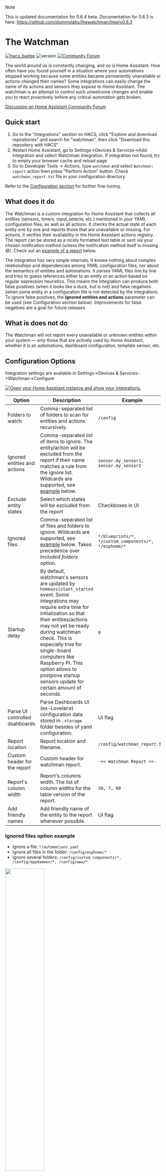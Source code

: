 > [!NOTE]
> This is updated documentation for 0.6.4 beta. Documentation for 0.6.3 is here: https://github.com/dummylabs/thewatchman/tree/v0.6.3

# The Watchman
[![hacs_badge](https://img.shields.io/badge/HACS-Default-orange.svg)](https://github.com/custom-components/hacs)
![version](https://img.shields.io/github/v/release/dummylabs/thewatchman)
[![Community Forum][forum-shield]][forum]


The world around us is constantly changing, and so is Home Assistant. How often have you found yourself in a situation where your automations stopped working because some entities became permanently unavailable or actions changed their names? Some integrations can easily change the name of its actions and sensors they expose to Home Assistant. The watchman is an attempt to control such unwelcome changes and enable you to react proactively before any critical automation gets broken.

[Discussion on Home Assistant Community Forum](https://community.home-assistant.io/t/watchman-keeps-track-of-missing-entities-and-services-in-your-config-files/390391)

## Quick start

1. Go to the "Integrations" section on HACS, click "Explore and download repositories" and search for "watchman", then click "Download this repository with HACS".
2. Restart Home Assistant, go to Settings->Devices & Services->Add Integration and select Watchman integration. If integration not found, try to empty your browser cache and reload page.
3. Go to Developer Tools -> Actions, type `watchman` and select `Watchman: report` action then press "Perform Action" button. Check `watchman_report.txt` file in your configuration directory.

Refer to the [Configuration section](https://github.com/dummylabs/thewatchman#configuration) for further fine-tuning.

## What does it do
The Watchman is a custom integration for Home Assistant that collects all entities (sensors, timers, input_selects, etc.) mentioned in your YAML configuration files, as well as all actions. It checks the actual state of each entity one by one and reports those that are unavailable or missing. For actions, it verifies their availability in the Home Assistant actions registry. The report can be stored as a nicely formatted text table or sent via your chosen notification method (unless the notification method itself is missing :smile:). Check out an [example of a report](https://github.com/dummylabs/thewatchman#example-of-a-watchman-report) below.

The integration has very simple internals. It knows nothing about complex relationships and dependencies among YAML configuration files, nor about the semantics of entities and automations. It parses YAML files line by line and tries to guess references either to an entity or an action based on regular expression heuristics. This means the integration can produce both false positives (when it looks like a duck, but is not) and false negatives (when some entity in a configuration file is not detected by the integration). To ignore false positives, the **Ignored entities and actions** parameter can be used (see Configuration section below). Improvements for false negatives are a goal for future releases.

## What is does not do
The Watchman will not report every unavailable or unknown entities within your system — only those that are actively used by Home Assistant, whether it is an automations, dashboard configuration, template sensor, etc.

## Configuration Options

Integration settings are available in Settings->Devices & Services->Watchman->Configure

[![Open your Home Assistant instance and show your integrations.](https://my.home-assistant.io/badges/integrations.svg)](https://my.home-assistant.io/redirect/integrations/)

Option | Description | Example
------------ | ------------- | -------------
Folders to watch | Comma-separated list of folders to scan for entities and actions recursively. | `/config`
Ignored entities and actions | Comma-separated list of items to ignore. The entity/action will be excluded from the report if their name matches a rule from the ignore list. Wildcards are supported, see [example](https://github.com/dummylabs/thewatchman?tab=readme-ov-file#ignored-entities-and-actions-formely-known-as-services-option-example) below. | `sensor.my_sensor1, sensor.my_sensor2`
Exclude entity states | Select which states will be excluded from the report | Checkboxes in UI
Ignored files | Comma-separated list of files and folders to ignore. Wildcards are supported, see [example](https://github.com/dummylabs/thewatchman#ignored-files-option-example) below. Takes precedence over *Included folders* option.| `*/blueprints/*, */custom_components/*, */esphome/*`
Startup delay | By default, watchman's sensors are updated by `homeassistant_started` event. Some integrations may require extra time for intiialization so that their entities/actions may not yet be ready during watchman check. This is especially true for single-board computers like Raspberry PI. This option allows to postpone startup sensors update for certain amount of seconds. | `0`
Parse UI controlled dsahboards | Parse Dashboards UI (ex-Lovelace) configuration data stored in `.storage` folder besides of yaml configuration. | UI flag
Report location | Report location and filename. | `/config/watchman_report.txt`
Custom header for the report | Custom header for watchman report. | `-== Watchman Report ==-`
Report's column width | Report's columns width. The list of column widths for the table version of the report. | `30, 7, 60`
Add friendly names | Add friendly name of the entity to the report whenever possible. | UI flag

### Ignored files option example
* Ignore a file: `*/automations.yaml`
* Ignore all files in the folder: `/config/esphome/*`
* Ignore several folders: `/config/custom_components/*, /config/appdaemon/*, /config/www/*`
<img src="https://raw.githubusercontent.com/dummylabs/thewatchman/main/images/ignored_files_ui.png" width=50%>

### Ignored entities and actions example
* Ignore an entity: `person.dummylabs`
* Ignore everything in sensor domain: `sensor.*`
* Ignore any entity/action which name ends with "_ble": `*.*_ble`

## Report Action Parameters
The text version of the report can be generated using `watchman.report` action from Developer Tools UI, an automation or a script. Default location is `/config/thewatchman_report.txt`, which can be changed in the UI configuration. A long report can be split into several messages (chunks) due to limitations imposed by some notification actions (e.g., telegram). Action behaviour can be altered with additional optional parameters:

> [!NOTE]
> Versions prior to 0.6.4 had report parameter named `service`, now it is renamed to `action`. Old parameter name still supported to preserve compatibilty with existing automations.

Parameter | YAML key | Description | Default
------------ | ------------- | -------------| -------------
Force configuration parsing |`parse_config`| Forces watchman to parse Home Assistant configuration files and rebuild entity and actions list. Usually this is not required as watchman will automatically parse files once Home Assistant restarts or tries to reload its configuration. | `False`
Send report as notification |`action`| Home assistant notification action to send report via, e.g. `persistent_notification.create`. See compatibility note below.| ``
Notification action data |`data`| A json object with additional notification action parameters. See [example](https://github.com/dummylabs/thewatchman#send-report-via-telegram-bot) below.  | `None`
Message chunk size |`chunk_size`| Maximum message size in bytes. Some notification actions, e.g., Telegram, refuse to deliver a message if its size is greater than some internal limit. If report text size exceeds `chunk_size`, the report will be sent in several subsequent notifications. `0` value will disable chunking. | `3500`


### A useless example sending report as persitent notification
```yaml
action: watchman.report
data:
  parse_config: true
  action: persistent_notification.create
  data:
    title: Watchman Report
  chunk_size: 3500
  create_file: true`
```

## Sensors

> [!NOTE]
> Versions prior to 0.6.4 had a sensor named `sensor.watchman_missing_services`. Latest versions use another name: `sensor.watchman_missing_actions` if integration was installed from scratch (new user).
> Existing users who upgraded from previous versions will have old sensor name to preserve compatibilty with their scripts and dashboards. They can rename sensor themselves or just remove integration and install it again.

Besides of the report, integration provides a few sensors which can be used within automations or dashboards:
- sensor.watchman_missing_entities
- sensor.watchman_missing_actions
- sensor.watchman_last_updated


## Example of a watchman report
Please note that the ASCII table format is only used when report is saved to a file. For notification actions watchman uses plain text list due to presentation limitations.
```
-== WATCHMAN REPORT ==-

-== Missing 1 action(s) from 38 found in your config:
+--------------------------------+---------+------------------------------------------+
| Action                         | State   | Location                                 |
+--------------------------------+---------+------------------------------------------+
| xiaomi_miio.vacuum_goto        | missing | automations.yaml:599,605                 |
+--------------------------------+---------+------------------------------------------+

-== Missing 3 entity(ies) from 216 found in your config:
+--------------------------------+---------+------------------------------------------+
| Entity                         | State   | Location                                 |
+--------------------------------+---------+------------------------------------------+
| sensor.stats_pm25_10_median    | unavail | customize.yaml:14                        |
| sensor.xiaomi_miio_sensor      | unavail | automations.yaml:231,1348                |
| vacuum.roborock_s5max          | unavail | automations.yaml:589,603,610,1569        |
+--------------------------------+---------+------------------------------------------+

-== Report created on 03 Feb 2022 17:18:55
-== Parsed 200 files in 0.96s., ignored 66 files
-== Generated in: 0.01s. Validated in: 0.00s.
```
The legend at the bottom of the report shows time consumed by 3 coherent stages: parse configuration files, validate each entity/action state and generate text version of the report.

## Markdown card example
Watchman sensors `sensor.watchman_missing_entities` and `sensor.watchman_missing_actions` have additional set of attributes which makes it possible to create your own report using a lovelace card. Below is an example of missing entities report for the Lovelace markdown card.
> [!NOTE]
> For dark mode replace /icon.png to /dark_logo.png.

```yaml
type: markdown
content: >-
  <h2> <img src="https://brands.home-assistant.io/watchman/icon.png" alt="WM Logo" width="32" height="32"> Watchman report</h2>
  <h3>Missing Entities: {{ states.sensor.watchman_missing_entities.state }} </h3>
  {%- for item in state_attr("sensor.watchman_missing_entities", "entities") %}
  <hr> <table><tr> <td>
  <ha-icon icon='mdi:
  {%- if item.state=="missing"-%}cloud-alert'
  {%- elif item.state=="unavail" -%}cloud-off-outline' {%- else-%}cloud-question'
  {%- endif -%} ></ha-icon>
  {{ item.id }} [{{item.state}}] <a title="{{item.occurrences}}">
  {{item.occurrences.split('/')[-1].split(':')[0]}}</a>
  </td></tr></table>
  {%- endfor %}
card_mod:
  style:
    ha-markdown:
      $: |
        ha-markdown-element:first-of-type hr{
          border-color: #303030;
        }

```
Important considerations:
1. Make sure you are in code editor mode before pasting this code into the markdown card
2. `card_mod` section is optional and requires a [custom lovelace card](https://github.com/thomasloven/lovelace-card-mod) to be installed for extra styling
3. Put mouse pointer over a file name to see full path to a file and line numbers
4. To display line numbers in the report just remove `.split(':')[0]` from the card template

<img src="https://raw.githubusercontent.com/dummylabs/thewatchman/main/images/markdown_card_example.png" width=50%>

The code for the actions report looks very similar:

```yaml
type: markdown
content: >-
  <h2> <img src="https://brands.home-assistant.io/watchman/icon.png" alt="WM Logo" width="32" height="32"> Watchman report</h2>
  <h3> Missing actios: {{ states.sensor.watchman_missing_actions.state }} </h3>
  {%- for item in state_attr("sensor.watchman_missing_action", "entities") %}
  <hr><table><tr> <td>  <ha-icon icon='mdi:cloud-alert'></ha-icon> {{ item.id }}
  <a title="{{item.occurrences}}">{{item.occurrences.split('/')[-1].split(':')[0]}}</a>
  </td></tr></table>
  {%- endfor %}
card_mod:
  style:
    ha-markdown:
      $: |
        ha-markdown-element:first-of-type hr{
          border-color: #303030;
        }
```

[forum-shield]: https://img.shields.io/badge/community-forum-brightgreen.svg?style=popout
[forum]: https://community.home-assistant.io/t/watchman-keeps-track-of-missing-entities-and-services-in-your-config-files/390391
